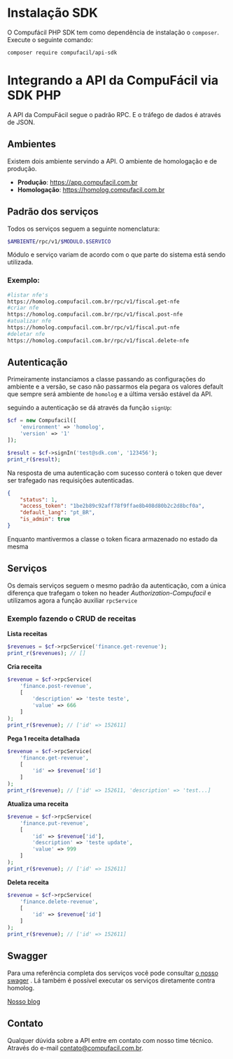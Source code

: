 Instalação SDK
==============

O Compufácil PHP SDK tem como dependência de instalação o `composer`. Execute o seguinte comando:

    composer require compufacil/api-sdk

Integrando a API da CompuFácil via SDK PHP
==========================================

A API da CompuFácil segue o padrão RPC. E o tráfego de dados é
através de JSON.

Ambientes
---------

Existem dois ambiente servindo a API. O ambiente de homologação e
de produção.

- **Produção**: https://app.compufacil.com.br
- **Homologação**: https://homolog.compufacil.com.br

Padrão dos serviços
-------------------

Todos os serviços seguem a seguinte nomenclatura:

```sh
$AMBIENTE/rpc/v1/$MODULO.$SERVICO
```

Módulo e serviço variam de acordo com o que parte do sistema está sendo utilizada.

### Exemplo:

```sh
#listar nfe's
https://homolog.compufacil.com.br/rpc/v1/fiscal.get-nfe
#criar nfe
https://homolog.compufacil.com.br/rpc/v1/fiscal.post-nfe
#atualizar nfe
https://homolog.compufacil.com.br/rpc/v1/fiscal.put-nfe
#deletar nfe
https://homolog.compufacil.com.br/rpc/v1/fiscal.delete-nfe

```

Autenticação
------------

Primeiramente instanciamos a classe passando as configurações do ambiente e a versão,
se caso não passarmos ela pegara os valores default que sempre
será ambiente de `homolog` e a última versão estável da API.

seguindo a autenticação se dá através da função `signUp`:

```php
$cf = new Compufacil([
    'environment' => 'homolog',
    'version' => '1'
]);

$result = $cf->signIn('test@sdk.com', '123456');
print_r($result);
```

Na resposta de uma autenticação com sucesso conterá o token que
dever ser trafegado nas requisições autenticadas.

```json
{
    "status": 1,
    "access_token": "1be2b89c92aff78f9ffae8b408d80b2c2d8bcf0a",
    "default_lang": "pt_BR",
    "is_admin": true
}

```

Enquanto mantivermos a classe o token ficara armazenado no estado da mesma

Serviços
--------

Os demais serviços seguem o mesmo padrão da autenticação, com a
única diferença que trafegam o token no header *Authorization-Compufacil*
e utilizamos agora a função auxiliar `rpcService`

### Exemplo fazendo o CRUD de receitas

**Lista receitas**

```php
$revenues = $cf->rpcService('finance.get-revenue');
print_r($revenues); // []
```

**Cria receita**

```php
$revenue = $cf->rpcService(
    'finance.post-revenue',
    [
        'description' => 'teste teste',
        'value' => 666
    ]
);
print_r($revenue); // ['id' => 152611]
```

**Pega 1 receita detalhada**

```php
$revenue = $cf->rpcService(
    'finance.get-revenue',
    [
        'id' => $revenue['íd']
    ]
);
print_r($revenue); // ['id' => 152611, 'description' => 'test...]
```

**Atualiza uma receita**

```php
$revenue = $cf->rpcService(
    'finance.put-revenue',
    [
        'id' => $revenue['id'],
        'description' => 'teste update',
        'value' => 999
    ]
);
print_r($revenue); // ['id' => 152611]
```

**Deleta receita**

```php
$revenue = $cf->rpcService(
    'finance.delete-revenue',
    [
        'id' => $revenue['íd']
    ]
);
print_r($revenue); // ['id' => 152611]
```

Swagger
-------

Para uma referência completa dos serviços você pode consultar
[o nosso swager]( http://developer.compufacil.com.br/api)
. Lá também é possível executar os serviços
diretamente contra homolog.

[Nosso blog](https://techblog.compufacil.com.br/)

Contato
-------

Qualquer dúvida sobre a API entre em contato com nosso time
técnico. Através do e-mail contato@compufacil.com.br.

